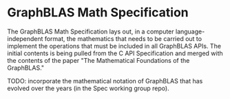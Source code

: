 # GraphBLAS Math Specification

The GraphBLAS Math Specification lays out, in a computer language-independent format, the mathematics that
needs to be carried out to implement the operations that must be included in all GraphBLAS APIs.  The initial contents is being pulled from the C API Specification and merged with the contents of the paper "The Mathematical Foundations of the GraphBLAS."

TODO: incorporate the mathematical notation of GraphBLAS that has evolved over the years (in the Spec working group repo).